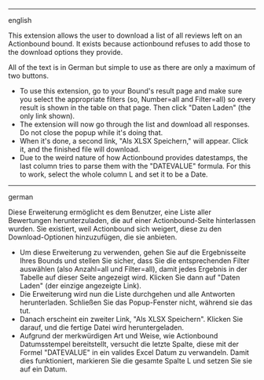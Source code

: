 ----
english

This extension allows the user to download a list of all reviews left on an Actionbound bound. It exists because actionbound refuses to add those to the download options they provide.

All of the text is in German but simple to use as there are only a maximum of two buttons.

- To use this extension, go to your Bound's result page and make sure you select the appropriate filters (so, Number=all and Filter=all) so every result is shown in the table on that page. Then click "Daten Laden" (the only link shown).
- The extension will now go through the list and download all responses. Do not close the popup while it's doing that.
- When it's done, a second link, "Als XLSX Speichern," will appear. Click it, and the finished file will download.
- Due to the weird nature of how Actionbound provides datestamps, the last column tries to parse them with the "DATEVALUE" formula. For this to work, select the whole column L and set it to be a Date.

----
german

Diese Erweiterung ermöglicht es dem Benutzer, eine Liste aller Bewertungen herunterzuladen, die auf einer Actionbound-Seite hinterlassen wurden. Sie existiert, weil Actionbound sich weigert, diese zu den Download-Optionen hinzuzufügen, die sie anbieten.

- Um diese Erweiterung zu verwenden, gehen Sie auf die Ergebnisseite Ihres Bounds und stellen Sie sicher, dass Sie die entsprechenden Filter auswählen (also Anzahl=all und Filter=all), damit jedes Ergebnis in der Tabelle auf dieser Seite angezeigt wird. Klicken Sie dann auf "Daten Laden" (der einzige angezeigte Link).
- Die Erweiterung wird nun die Liste durchgehen und alle Antworten herunterladen. Schließen Sie das Popup-Fenster nicht, während sie das tut.
- Danach erscheint ein zweiter Link, "Als XLSX Speichern". Klicken Sie darauf, und die fertige Datei wird heruntergeladen.
- Aufgrund der merkwürdigen Art und Weise, wie Actionbound Datumsstempel bereitstellt, versucht die letzte Spalte, diese mit der Formel "DATEVALUE" in ein valides Excel Datum zu verwandeln. Damit dies funktioniert, markieren Sie die gesamte Spalte L und setzen Sie sie auf ein Datum.

